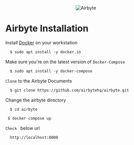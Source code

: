 <p align="center">
<img src="https://docs.airbyte.com/img/logo-dark.png" alt="Airbyte">
</p>

# Airbyte Installation

  Install <a href="https://docs.docker.com/desktop/install/linux-install/">Docker</a>  on your workstation

```diff
  $ sudo apt install -y docker.io
```

  Make sure you're on the latest version of  ```Docker-Compose```
  
```diff
  $ sudo apt install -y docker-compose
```

  ```Clone``` to the Airbyte Documents
  
```diff
  $ git clone https://github.com/airbytehq/airbyte.git
```

  Change the airbyte directory
  
  ```diff
    $ cd airbyte
  ```
  
   ```diff
    $ docker-compose up
  ```

```Check ``` below url

```diff
  http://localhost:8000
```

